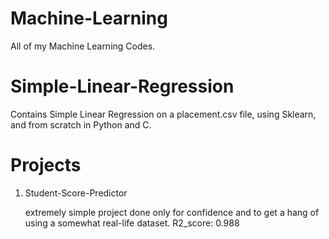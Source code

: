 # Machine-Learning
 All of my Machine Learning Codes.

# Simple-Linear-Regression
 Contains Simple Linear Regression on a placement.csv file, using Sklearn, and from scratch in Python and C.

# Projects
 1. Student-Score-Predictor

    extremely simple project done only for confidence and to get a hang of using a somewhat real-life dataset.
    R2_score: 0.988
